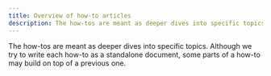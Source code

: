 ```yaml
---
title: Overview of how-to articles
description: The how-tos are meant as deeper dives into specific topics from various perspectives
---
```


The how-tos are meant as deeper dives into specific topics. Although we try to write each how-to as a standalone document, some parts of a how-to may build on top of a previous one.
